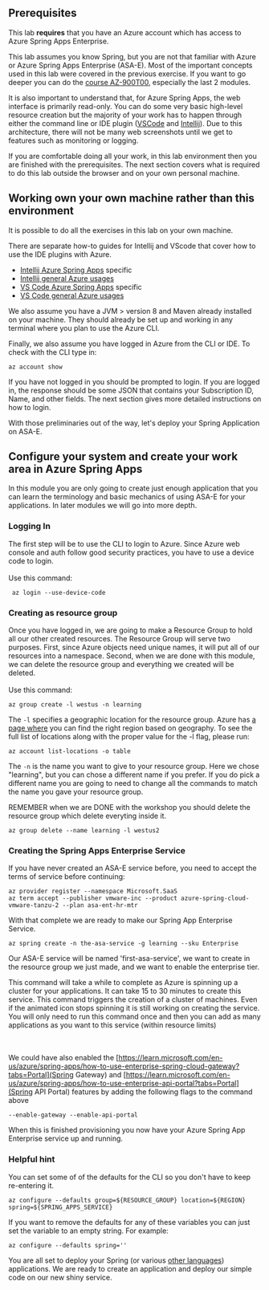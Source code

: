 
## Prerequisites

This lab **requires** that you have an Azure account which has access to Azure Spring Apps Enterprise.

This lab assumes you know Spring, but you are not that familiar with Azure or Azure Spring Apps Enterprise (ASA-E). Most of the important concepts used in this lab were covered in the previous exercise. If you want to go deeper you can do the [course AZ-900T00](https://docs.microsoft.com/en-us/training/courses/az-900t00), especially the last 2 modules.

It is also important to understand that, for Azure Spring Apps, the web interface is primarily read-only. You can do some very basic high-level resource creation but the majority of your work has to happen through either the command line or IDE plugin ([VSCode](https://code.visualstudio.com/docs/azure/extensions) and [Intellij](https://plugins.jetbrains.com/plugin/8053-azure-toolkit-for-intellij)). Due to this architecture, there will not be many web screenshots until we get to features such as monitoring or logging.

If you are comfortable doing all your work, in this lab environment then you are finished with the prerequisites. The next section covers what is required to do this lab outside the browser and on your own personal machine.

## Working own your own machine rather than this environment

It is possible to do all the exercises in this lab on your own machine.

There are separate how-to guides for Intellij and VScode that cover how to use the IDE plugins with Azure.

* [Intellij Azure Spring Apps](https://docs.microsoft.com/en-us/azure/spring-apps/how-to-intellij-deploy-apps) specific
* [Intellij general Azure usages](https://docs.microsoft.com/en-us/azure/developer/java/toolkit-for-intellij/)
* [VS Code Azure Spring Apps](https://code.visualstudio.com/docs/java/java-spring-apps) specific
* [VS Code general Azure usages](https://code.visualstudio.com/docs/azure/extensions)

We also assume you have a JVM &gt; version 8 and Maven already installed on your machine. They should already be set up and working in any terminal where you plan to use the Azure CLI.

Finally, we also assume you have logged in Azure from the CLI or IDE. To check with the CLI type in:

```execute
az account show
```

If you have not logged in you should be prompted to login. If you are logged in, the response should be some JSON that contains your Subscription ID, Name, and other fields. The next section gives more detailed instructions on how to login.

With those preliminaries out of the way, let's deploy your Spring Application on ASA-E.

## Configure your system and create your work area in Azure Spring Apps

In this module you are only going to create just enough application that you can learn the terminology and basic mechanics of using ASA-E for your applications. In later modules we will go into more depth.

### Logging In

The first step will be to use the CLI to login to Azure. Since Azure web console and auth follow good security practices, you have to use a device code to login.
   <br><br>
Use this command:
```execute
 az login --use-device-code
```

### Creating as resource group 

Once you have logged in, we are going to make a Resource Group to hold all our other created resources. The Resource Group will serve two purposes. First, since Azure objects need unique names, it will put all of our resources into a namespace. Second, when we are done with this module, we can delete the resource group and everything we created will be deleted.
   <br><br>
Use this command:

```copy
az group create -l westus -n learning
```

The `-l` specifies a geographic location for the resource group. Azure has [a page where](https://azure.microsoft.com/en-us/explore/global-infrastructure/geographies/#geographies) you can find the right region based on geography. To see the full list of locations along with the proper value for the -l flag, please run:

```copy
az account list-locations -o table
```

The `-n` is the name you want to give to your resource group. Here we chose "learning", but you can chose a different name if you prefer. If you do pick a different name you are going to need to change all the commands to match the name you gave your resource group.

REMEMBER when we are DONE with the workshop you should delete the resource group which delete everyting inside it.
```
az group delete --name learning -l westus2
```

### Creating the Spring Apps Enterprise Service

If you have never created an ASA-E service before, you need to accept the terms of service before continuing:

```execute
az provider register --namespace Microsoft.SaaS
az term accept --publisher vmware-inc --product azure-spring-cloud-vmware-tanzu-2 --plan asa-ent-hr-mtr
```

With that complete we are ready to make our Spring App Enterprise Service.

```copy
az spring create -n the-asa-service -g learning --sku Enterprise
```
Our ASA-E service will be named 'first-asa-service', we want to create in the resource group we just made, and we want to enable the enterprise tier.

This command will take a while to complete as Azure is spinning up a cluster for your applications.
It can take 15 to 30 minutes to create this service. This command triggers the creation of a cluster of machines. Even if the animated icon stops spinning it is still working on creating the service. You will only need to run this command once and then you can add as many applications as you want to this service (within resource limits)

<br><br>
We could have also enabled the [https://learn.microsoft.com/en-us/azure/spring-apps/how-to-use-enterprise-spring-cloud-gateway?tabs=Portal](Spring Gateway) and [https://learn.microsoft.com/en-us/azure/spring-apps/how-to-use-enterprise-api-portal?tabs=Portal](Spring API Portal) features by adding the following flags to the command above

```
--enable-gateway --enable-api-portal
```

When this is finished provisioning you now have your Azure Spring App Enterprise service up and running.

### Helpful hint

You can set some of of the defaults for the CLI so you don't have to keep re-entering it.

```
az configure --defaults group=${RESOURCE_GROUP} location=${REGION} spring=${SPRING_APPS_SERVICE}
```

If you want to remove the defaults for any of these variables you can just set the variable to an empty string. For example:

```
az configure --defaults spring=''
```


You are all set to deploy your Spring (or various [other languages](https://learn.microsoft.com/en-us/azure/spring-apps/overview#deploy-and-manage-spring-and-polyglot-applications)) applications. We are ready to create an application and deploy our simple code on our new shiny service.

